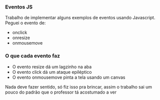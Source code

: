 ### Eventos JS
Trabalho de implementar alguns exemplos de eventos usando Javascript. Peguei o evento de:
- onclick
- onresize
- onmousemove

### O que cada evento faz

- O evento resize dá um lagzinho na aba
- O evento click dá um ataque epiléptico
- O evento onmousemove pinta a tela usando um canvas  

Nada deve fazer sentido, só fiz isso pra brincar, assim o trabalho sai um pouco do padrão que o professor tá acostumado a ver
